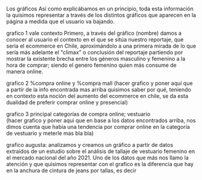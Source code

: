 Los gráficos 
Así como explicábamos en un principio, toda esta información la quisimos representar a través de los distintos gráficos que aparecen en la página a medida que el usuario va bajando.  

grafico 1 vale contexto Primero, a través del gráfico (nombre) damos a conocer al usuario el contexto en el que se sitúa nuestro reportaje, que sería el ecommerce en Chile, aproximándolo a una primera mirada de lo que sería más adelante el "climax" o conclusión del reportaje partiendo por mostrar la existente brecha entre los géneros masculino y femenino a la hora de comprar; siendo el genero femenino quien más consume de manera online. 

grafico 2 %compra online y %compra mall 
(hacer grafico y poner aquí que a partir de la info encontrada mas arriba quisimos saber por qué, teniendo en contexto esta noción del aumento del ecommerce en chile, se da esta dualidad de preferir comprar online y presencial) 

grafico 3 principal categorías de compra online; vestuario  
(hacer grafico y poner aqui que en base a los datos encontrados arriba, nos dimos cuenta que habia una tendencia por comprar online en la categoría de vestuario y meterle mas bla bla)  

grafico augusta: analizamos y creamos un gráfico a partir de datos extraídos de un estudio sobre el análisis de tallaje de vestuario femenino en el mercado nacional del año 2021. Uno de los datos que más nos llamo la atención y que quisimos representar con el grafico es la diferencia que hay en la anchura de cintura de jeans por tallas, es decir 
